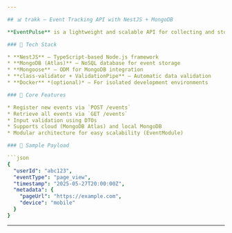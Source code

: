 ```yaml
---

## 📊 trakk – Event Tracking API with NestJS + MongoDB

**EventPulse** is a lightweight and scalable API for collecting and storing custom events from web and mobile applications. Built with **NestJS** and **MongoDB**, it allows seamless tracking of user actions such as page views, clicks, and interactions for future analytics and reporting.

### 🔧 Tech Stack

* **NestJS** – TypeScript-based Node.js framework
* **MongoDB (Atlas)** – NoSQL database for event storage
* **Mongoose** – ODM for MongoDB integration
* **class-validator + ValidationPipe** – Automatic data validation
* **Docker** *(optional)* – For isolated development environments

### 🚀 Core Features

* Register new events via `POST /events`
* Retrieve all events via `GET /events`
* Input validation using DTOs
* Supports cloud (MongoDB Atlas) and local MongoDB
* Modular architecture for easy scalability (EventModule)

### 🧪 Sample Payload

```json
{
  "userId": "abc123",
  "eventType": "page_view",
  "timestamp": "2025-05-27T20:00:00Z",
  "metadata": {
    "pageUrl": "https://example.com",
    "device": "mobile"
  }
}
```

---
```

